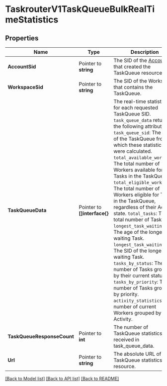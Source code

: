 # TaskrouterV1TaskQueueBulkRealTimeStatistics

## Properties

Name | Type | Description | Notes
------------ | ------------- | ------------- | -------------
**AccountSid** | Pointer to **string** | The SID of the [Account](https://www.twilio.com/docs/iam/api/account) that created the TaskQueue resource. |
**WorkspaceSid** | Pointer to **string** | The SID of the Workspace that contains the TaskQueue. |
**TaskQueueData** | Pointer to **[]interface{}** | The real-time statistics for each requested TaskQueue SID. `task_queue_data` returns the following attributes:  `task_queue_sid`: The SID of the TaskQueue from which these statistics were calculated.  `total_available_workers`: The total number of Workers available for Tasks in the TaskQueue.  `total_eligible_workers`: The total number of Workers eligible for Tasks in the TaskQueue, regardless of their Activity state.  `total_tasks`: The total number of Tasks.  `longest_task_waiting_age`: The age of the longest waiting Task.  `longest_task_waiting_sid`: The SID of the longest waiting Task.  `tasks_by_status`: The number of Tasks grouped by their current status.  `tasks_by_priority`: The number of Tasks grouped by priority.  `activity_statistics`: The number of current Workers grouped by Activity.  |
**TaskQueueResponseCount** | Pointer to **int** | The number of TaskQueue statistics received in task_queue_data. |[default to 0]
**Url** | Pointer to **string** | The absolute URL of the TaskQueue statistics resource. |

[[Back to Model list]](../README.md#documentation-for-models) [[Back to API list]](../README.md#documentation-for-api-endpoints) [[Back to README]](../README.md)


